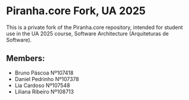 # Piranha.core Fork, UA 2025
This is a private fork of the Piranha.core repository, intended for student use in the UA 2025 course, Software Architecture (Arquiteturas de Software).

## Members:
- Bruno Páscoa Nº107418
- Daniel Pedrinho Nº107378
- Lia Cardoso Nº107548
- Liliana Ribeiro Nº108713